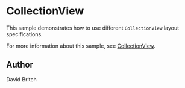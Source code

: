 CollectionView
==============

This sample demonstrates how to use different `CollectionView` layout specifications.

For more information about this sample, see [CollectionView](https://docs.microsoft.com/xamarin/xamarin-forms/user-interface/collectionview).

Author
------

David Britch

